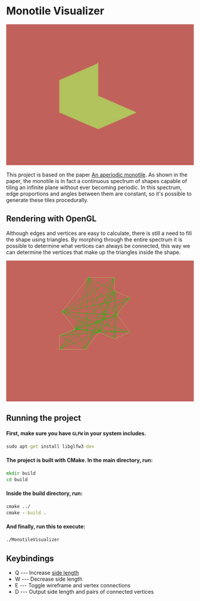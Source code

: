 # Monotile Visualizer

![](assets/readme/Tile_Morphing.gif)

This project is based on the paper [An aperiodic monotile](https://cs.uwaterloo.ca/~csk/hat/). As shown in the paper, the monotile is in fact a continuous spectrum of shapes capable of tiling an infinite plane without ever becoming periodic. In this spectrum, edge proportions and angles between them are constant, so it's possible to generate these tiles procedurally.

## Rendering with OpenGL

Although edges and vertices are easy to calculate, there is still a need to fill the shape using triangles. By morphing through the entire spectrum it is possible to determine what vertices can always be connected, this way we can determine the vertices that make up the triangles inside the shape.

![](assets/readme/Tile_Connections.gif)

## Running the project

#### First, make sure you have `GLFW` in your system includes.

```cmd
sudo apt-get install libglfw3-dev
```

#### The project is built with CMake. In the main directory, run:

```cmd
mkdir build
cd build
```

#### Inside the build directory, run:

```cmd
cmake ../
cmake --build .
```

#### And finally, run this to execute:

```cmd
./MonotileVisualizer
```

## Keybindings
- Q --- Increase [side length](https://arxiv.org/pdf/2303.10798#page=12)
- W --- Decrease side length
- E --- Toggle wireframe and vertex connections
- D --- Output side length and pairs of connected vertices